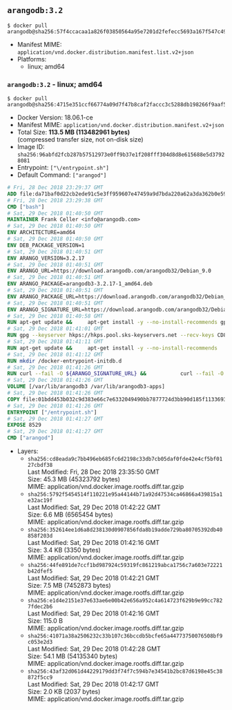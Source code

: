 ## `arangodb:3.2`

```console
$ docker pull arangodb@sha256:57f4ccacaa1a826f03850564a95e7201d2fefecc5693a167f547c490741446b1
```

-	Manifest MIME: `application/vnd.docker.distribution.manifest.list.v2+json`
-	Platforms:
	-	linux; amd64

### `arangodb:3.2` - linux; amd64

```console
$ docker pull arangodb@sha256:4715e351ccf66774a09d7f47b8caf2faccc3c5288db198266f9aaf5cefda0959
```

-	Docker Version: 18.06.1-ce
-	Manifest MIME: `application/vnd.docker.distribution.manifest.v2+json`
-	Total Size: **113.5 MB (113482961 bytes)**  
	(compressed transfer size, not on-disk size)
-	Image ID: `sha256:96abfd2fcb287b57512973e0ff9b37e1f208fff304d8d8e615688e5d37928081`
-	Entrypoint: `["\/entrypoint.sh"]`
-	Default Command: `["arangod"]`

```dockerfile
# Fri, 28 Dec 2018 23:29:37 GMT
ADD file:da71baf0d22cb2ede91c5e3ff959607e47459a9d7bda220a62a3da362b0e59ea in / 
# Fri, 28 Dec 2018 23:29:38 GMT
CMD ["bash"]
# Sat, 29 Dec 2018 01:40:50 GMT
MAINTAINER Frank Celler <info@arangodb.com>
# Sat, 29 Dec 2018 01:40:50 GMT
ENV ARCHITECTURE=amd64
# Sat, 29 Dec 2018 01:40:50 GMT
ENV DEB_PACKAGE_VERSION=1
# Sat, 29 Dec 2018 01:40:51 GMT
ENV ARANGO_VERSION=3.2.17
# Sat, 29 Dec 2018 01:40:51 GMT
ENV ARANGO_URL=https://download.arangodb.com/arangodb32/Debian_9.0
# Sat, 29 Dec 2018 01:40:51 GMT
ENV ARANGO_PACKAGE=arangodb3-3.2.17-1_amd64.deb
# Sat, 29 Dec 2018 01:40:51 GMT
ENV ARANGO_PACKAGE_URL=https://download.arangodb.com/arangodb32/Debian_9.0/amd64/arangodb3-3.2.17-1_amd64.deb
# Sat, 29 Dec 2018 01:40:51 GMT
ENV ARANGO_SIGNATURE_URL=https://download.arangodb.com/arangodb32/Debian_9.0/amd64/arangodb3-3.2.17-1_amd64.deb.asc
# Sat, 29 Dec 2018 01:40:58 GMT
RUN apt-get update &&     apt-get install -y --no-install-recommends gpg dirmngr     &&     rm -rf /var/lib/apt/lists/*
# Sat, 29 Dec 2018 01:41:01 GMT
RUN gpg --keyserver hkps://hkps.pool.sks-keyservers.net --recv-keys CD8CB0F1E0AD5B52E93F41E7EA93F5E56E751E9B
# Sat, 29 Dec 2018 01:41:11 GMT
RUN apt-get update &&     apt-get install -y --no-install-recommends         libjemalloc1         ca-certificates         pwgen         curl         numactl     &&     rm -rf /var/lib/apt/lists/*
# Sat, 29 Dec 2018 01:41:12 GMT
RUN mkdir /docker-entrypoint-initdb.d
# Sat, 29 Dec 2018 01:41:26 GMT
RUN curl --fail -O ${ARANGO_SIGNATURE_URL} &&           curl --fail -O ${ARANGO_PACKAGE_URL} &&             gpg --verify ${ARANGO_PACKAGE}.asc &&     (echo arangodb3 arangodb3/password password test | debconf-set-selections) &&     (echo arangodb3 arangodb3/password_again password test | debconf-set-selections) &&     DEBIAN_FRONTEND="noninteractive" dpkg -i ${ARANGO_PACKAGE} &&     rm -rf /var/lib/arangodb3/* &&     sed -ri         -e 's!127\.0\.0\.1!0.0.0.0!g'         -e 's!^(file\s*=).*!\1 -!'         -e 's!^\s*uid\s*=.*!!'         /etc/arangodb3/arangod.conf     && chgrp 0 /var/lib/arangodb3 /var/lib/arangodb3-apps     && chmod 775 /var/lib/arangodb3 /var/lib/arangodb3-apps     &&     rm -f ${ARANGO_PACKAGE}*
# Sat, 29 Dec 2018 01:41:26 GMT
VOLUME [/var/lib/arangodb3 /var/lib/arangodb3-apps]
# Sat, 29 Dec 2018 01:41:26 GMT
COPY file:01bdd453b032c9d383e66c7e6332049490bb7877724d3bb90d185f11336934d2 in /entrypoint.sh 
# Sat, 29 Dec 2018 01:41:26 GMT
ENTRYPOINT ["/entrypoint.sh"]
# Sat, 29 Dec 2018 01:41:27 GMT
EXPOSE 8529
# Sat, 29 Dec 2018 01:41:27 GMT
CMD ["arangod"]
```

-	Layers:
	-	`sha256:cd8eada9c7bb496eb685fc6d2198c33db7cb05daf0fde42e4cf5bf0127cbdf38`  
		Last Modified: Fri, 28 Dec 2018 23:35:50 GMT  
		Size: 45.3 MB (45323792 bytes)  
		MIME: application/vnd.docker.image.rootfs.diff.tar.gzip
	-	`sha256:5792f5454514f110221e95a44144b71a92d47534ca46866a439815a1e32ac19f`  
		Last Modified: Sat, 29 Dec 2018 01:42:22 GMT  
		Size: 6.6 MB (6565454 bytes)  
		MIME: application/vnd.docker.image.rootfs.diff.tar.gzip
	-	`sha256:352614ee1d6a8d238130d0907856fda8b19adde729ba80705392db40858f203d`  
		Last Modified: Sat, 29 Dec 2018 01:42:16 GMT  
		Size: 3.4 KB (3350 bytes)  
		MIME: application/vnd.docker.image.rootfs.diff.tar.gzip
	-	`sha256:44fe891de7ccf1bd987924c59319fc861219abca1756c7a603e72221b42dfef5`  
		Last Modified: Sat, 29 Dec 2018 01:42:21 GMT  
		Size: 7.5 MB (7452873 bytes)  
		MIME: application/vnd.docker.image.rootfs.diff.tar.gzip
	-	`sha256:e1d4e2151e37e633ae6e00b42e656a952c4a614723f629b9e99cc7827fdec2b6`  
		Last Modified: Sat, 29 Dec 2018 01:42:16 GMT  
		Size: 115.0 B  
		MIME: application/vnd.docker.image.rootfs.diff.tar.gzip
	-	`sha256:41071a38a2506232c33b107c36bccdb5bcfe65a44773750076508bf9c053e2d3`  
		Last Modified: Sat, 29 Dec 2018 01:42:28 GMT  
		Size: 54.1 MB (54135340 bytes)  
		MIME: application/vnd.docker.image.rootfs.diff.tar.gzip
	-	`sha256:43af32d061d44229179dd3f74f7c594b7e34541b2bc87d6198e45c38872f5cc9`  
		Last Modified: Sat, 29 Dec 2018 01:42:17 GMT  
		Size: 2.0 KB (2037 bytes)  
		MIME: application/vnd.docker.image.rootfs.diff.tar.gzip
